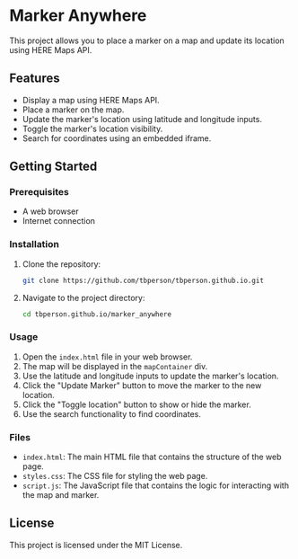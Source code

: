 # Marker Anywhere

This project allows you to place a marker on a map and update its location using HERE Maps API.

## Features

- Display a map using HERE Maps API.
- Place a marker on the map.
- Update the marker's location using latitude and longitude inputs.
- Toggle the marker's location visibility.
- Search for coordinates using an embedded iframe.

## Getting Started

### Prerequisites

- A web browser
- Internet connection

### Installation

1. Clone the repository:
    ```sh
    git clone https://github.com/tbperson/tbperson.github.io.git
    ```
2. Navigate to the project directory:
    ```sh
    cd tbperson.github.io/marker_anywhere
    ```

### Usage

1. Open the `index.html` file in your web browser.
2. The map will be displayed in the `mapContainer` div.
3. Use the latitude and longitude inputs to update the marker's location.
4. Click the "Update Marker" button to move the marker to the new location.
5. Click the "Toggle location" button to show or hide the marker.
6. Use the search functionality to find coordinates.

### Files

- `index.html`: The main HTML file that contains the structure of the web page.
- `styles.css`: The CSS file for styling the web page.
- `script.js`: The JavaScript file that contains the logic for interacting with the map and marker.

## License

This project is licensed under the MIT License.